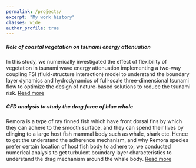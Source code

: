 ```yaml
---
permalink: /projects/
excerpt: "My work history"
classes: wide
author_profile: true
---
```

##### Role of coastal vegetation on tsunami energy attenuation
In this study, we numerically investigated the effect of flexibility of vegetation in tsunami wave energy attenuation implementing a two-way coupling FSI (fluid-structure interaction) model to understand the boundary layer dynamics and hydrodynamics of full-scale three-dimensional tsunami flow to optimize the design of nature-based solutions to reduce the tsunami risk. [Read more](/articles/2022-fsi)
##### CFD analysis to study the drag force of blue whale
Remora is a type of ray finned fish which have front dorsal fins by which they can adhere to the smooth surface, and they can spend their lives by clinging to a large host fish mammal body such as whale, shark etc. Hence to get the understand the adherence mechanism, and why Remora species prefer certain location of host fish body to adhere to, we conducted numerical analysis to get turbulent boundary layer characteristics to understand the drag mechanism around the whale body. [Read more](/articles/2020-whale)


<!-- header:
  overlay_color: "#5e616c"
  overlay_image: /assets/images/mm-home-page-feature.jpg
  actions:
    - label: "<i class='fas fa-download'></i> Install now"
      url: "/docs/quick-start-guide/"

feature_row:
  - image_path: /assets/images/LI-Logo.png
    alt: "customizable"
    title: "Super customizable"
    excerpt: "Everything from the menus, sidebars, comments, and more can be configured or set with YAML Front Matter."
    url: "/docs/configuration/"
    btn_class: "btn--primary"
    btn_label: "Learn more"
  - image_path: /assets/images/LI-Logo.png
    alt: "fully responsive"
    title: "Responsive layouts"
    excerpt: "Built with HTML5 + CSS3. All layouts are fully responsive with helpers to augment your content."
    url: "/docs/layouts/"
    btn_class: "btn--primary"
    btn_label: "Learn more"
  - image_path: /assets/images/LI-Logo.png
    alt: "100% free"
    title: "100% free"
    excerpt: "Free to use however you want under the MIT License. Clone it, fork it, customize it... whatever!"
    url: "/docs/license/"
  btn_class: "btn--primary"
 btn_label: "Learn more"  -->
